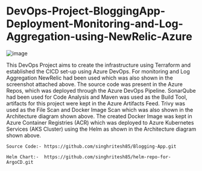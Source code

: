 # DevOps-Project-BloggingApp-Deployment-Monitoring-and-Log-Aggregation-using-NewRelic-Azure
![image](https://github.com/user-attachments/assets/516de50b-24cd-486d-86a4-97d3893273d4)

This DevOps Project aims to create the infrastructure using Terraform and established the CICD set-up using Azure DevOps. For monitoring and Log Aggregation NewRelic had been used which was also shown in the screenshot attached above. The source code was present in the Azure Repos, which was deployed through the Azure DevOps Pipeline. SonarQube had been used for Code Analysis and Maven was used as the Build Tool, artifacts for this project were kept in the Azure Artifacts Feed. Trivy was used as the File Scan and Docker Image Scan which was also shown in the Architecture diagram shown above. The created Docker Image was kept in Azure Container Registries (ACR) which was deployed to Azure Kubernetes Services (AKS Cluster) using the Helm as shown in the Architecture diagram shown above.      

```
Source Code:- https://github.com/singhritesh85/Blogging-App.git

Helm Chart:-  https://github.com/singhritesh85/helm-repo-for-ArgoCD.git
```
